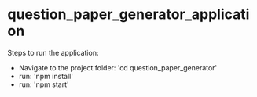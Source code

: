 # question_paper_generator_application

Steps to run the application: 
- Navigate to the project folder: 'cd question_paper_generator'
- run: 'npm install'
- run: 'npm start'
